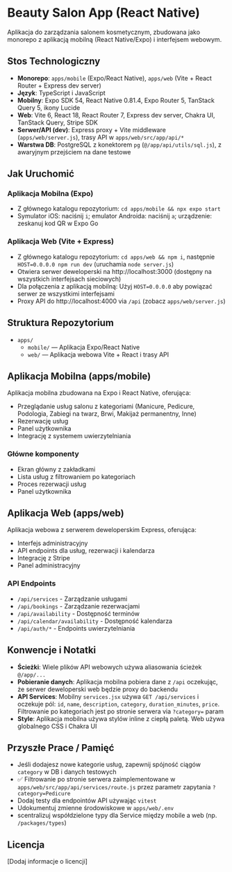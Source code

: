 # Beauty Salon App (React Native)

Aplikacja do zarządzania salonem kosmetycznym, zbudowana jako monorepo z aplikacją mobilną (React Native/Expo) i interfejsem webowym.

## Stos Technologiczny

- **Monorepo**: `apps/mobile` (Expo/React Native), `apps/web` (Vite + React Router + Express dev server)
- **Język**: TypeScript i JavaScript
- **Mobilny**: Expo SDK 54, React Native 0.81.4, Expo Router 5, TanStack Query 5, ikony Lucide
- **Web**: Vite 6, React 18, React Router 7, Express dev server, Chakra UI, TanStack Query, Stripe SDK
- **Serwer/API (dev)**: Express proxy + Vite middleware (`apps/web/server.js`), trasy API w `apps/web/src/app/api/*`
- **Warstwa DB**: PostgreSQL z konektorem `pg` (`@/app/api/utils/sql.js`), z awaryjnym przejściem na dane testowe

## Jak Uruchomić

### Aplikacja Mobilna (Expo)
- Z głównego katalogu repozytorium: `cd apps/mobile && npx expo start`
- Symulator iOS: naciśnij `i`; emulator Androida: naciśnij `a`; urządzenie: zeskanuj kod QR w Expo Go

### Aplikacja Web (Vite + Express)
- Z głównego katalogu repozytorium: `cd apps/web && npm i`, następnie `HOST=0.0.0.0 npm run dev` (uruchamia `node server.js`)
- Otwiera serwer deweloperski na http://localhost:3000 (dostępny na wszystkich interfejsach sieciowych)
- Dla połączenia z aplikacją mobilną: Użyj `HOST=0.0.0.0` aby powiązać serwer ze wszystkimi interfejsami
- Proxy API do http://localhost:4000 via `/api` (zobacz `apps/web/server.js`)

## Struktura Repozytorium

- `apps/`
  - `mobile/` — Aplikacja Expo/React Native
  - `web/` — Aplikacja webowa Vite + React i trasy API

## Aplikacja Mobilna (apps/mobile)

Aplikacja mobilna zbudowana na Expo i React Native, oferująca:
- Przeglądanie usług salonu z kategoriami (Manicure, Pedicure, Podologia, Zabiegi na twarz, Brwi, Makijaż permanentny, Inne)
- Rezerwację usług
- Panel użytkownika
- Integrację z systemem uwierzytelniania

### Główne komponenty
- Ekran główny z zakładkami
- Lista usług z filtrowaniem po kategoriach
- Proces rezerwacji usług
- Panel użytkownika

## Aplikacja Web (apps/web)

Aplikacja webowa z serwerem deweloperskim Express, oferująca:
- Interfejs administracyjny
- API endpoints dla usług, rezerwacji i kalendarza
- Integrację z Stripe
- Panel administracyjny

### API Endpoints
- `/api/services` - Zarządzanie usługami
- `/api/bookings` - Zarządzanie rezerwacjami
- `/api/availability` - Dostępność terminów
- `/api/calendar/availability` - Dostępność kalendarza
- `/api/auth/*` - Endpoints uwierzytelniania

## Konwencje i Notatki

- **Ścieżki**: Wiele plików API webowych używa aliasowania ścieżek `@/app/...`
- **Pobieranie danych**: Aplikacja mobilna pobiera dane z `/api` oczekując, że serwer deweloperski web będzie proxy do backendu
- **API Services**: Mobilny `services.jsx` używa `GET /api/services` i oczekuje pól: `id`, `name`, `description`, `category`, `duration_minutes`, `price`. Filtrowanie po kategoriach jest po stronie serwera via `?category=` param
- **Style**: Aplikacja mobilna używa stylów inline z ciepłą paletą. Web używa globalnego CSS i Chakra UI

## Przyszłe Prace / Pamięć

- Jeśli dodajesz nowe kategorie usług, zapewnij spójność ciągów `category` w DB i danych testowych
- ✅ Filtrowanie po stronie serwera zaimplementowane w `apps/web/src/app/api/services/route.js` przez parametr zapytania `?category=Pedicure`
- Dodaj testy dla endpointów API używając `vitest`
- Udokumentuj zmienne środowiskowe w `apps/web/.env`
- scentralizuj współdzielone typy dla Service między mobile a web (np. `/packages/types`)

## Licencja

[Dodaj informacje o licencji]